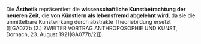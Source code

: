 
Die **Ästhetik** repräsentiert die **wissenschaftliche Kunstbetrachtung der neueren Zeit**, die **von Künstlern als lebensfremd abgelehnt wird**, da sie die unmittelbare Kunstwirkung durch abstrakte Theoriebildung ersetzt ([[GA077b (2.) ZWEITER VORTRAG ANTHROPOSOPHIE UND KUNST, Dornach, 23. August 1921|GA077b/2]]).
